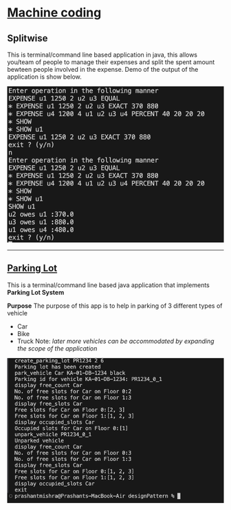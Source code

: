 # [Machine coding](https://workat.tech/machine-coding/article/how-to-practice-for-machine-coding-kp0oj3sw2jca)


## Splitwise

This is terminal/command line based application in java, this allows you/team of people to manage their expenses and split the spent amount bewteen people involved in the expense.
Demo of the output of the application is show below.

<a href=""><img src = "./Splitwise/output.png"/></a>

---

## [Parking Lot](https://github.com/prashantRmishra/MachineCoding/blob/main/parkinglot/ReadMe.md)

This is a terminal/command line based java application that implements **Parking Lot System**

**Purpose**
The purpose of this app is to help in parking of 3 different types of vehicle 
- Car
- Bike
- Truck
Note: *later more vehicles can be accommodated by expanding the scope of the application*

<a href=""><img src = "./parkinglot/parkinglot.png"/></a>
